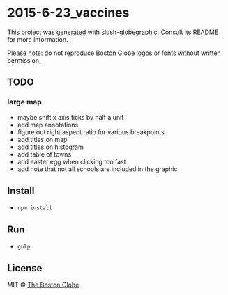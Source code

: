 # 2015-6-23_vaccines

This project was generated with [slush-globegraphic](https://github.com/BostonGlobe/slush-globegraphic). Consult its [README](https://github.com/BostonGlobe/slush-globegraphic) for more information.

Please note: do not reproduce Boston Globe logos or fonts without written permission.

## TODO

### large map
- maybe shift x axis ticks by half a unit
- add map annotations
- figure out right aspect ratio for various breakpoints
- add titles on map
- add titles on histogram
- add table of towns
- add easter egg when clicking too fast
- add note that not all schools are included in the graphic

## Install

- `npm install`

## Run

- `gulp`

## License

MIT © [The Boston Globe](http://github.com/BostonGlobe)